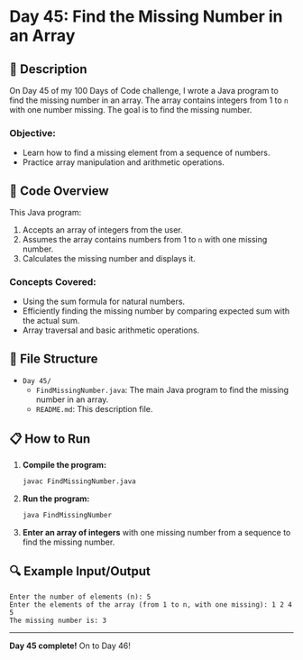 # Day 45: Find the Missing Number in an Array

## 📝 Description

On Day 45 of my 100 Days of Code challenge, I wrote a Java program to find the missing number in an array. The array contains integers from 1 to `n` with one number missing. The goal is to find the missing number.

### **Objective:**
- Learn how to find a missing element from a sequence of numbers.
- Practice array manipulation and arithmetic operations.

## 🚀 Code Overview

This Java program:
1. Accepts an array of integers from the user.
2. Assumes the array contains numbers from 1 to `n` with one missing number.
3. Calculates the missing number and displays it.

### **Concepts Covered:**
- Using the sum formula for natural numbers.
- Efficiently finding the missing number by comparing expected sum with the actual sum.
- Array traversal and basic arithmetic operations.

## 📂 File Structure
- `Day 45/`
  - `FindMissingNumber.java`: The main Java program to find the missing number in an array.
  - `README.md`: This description file.

## 📋 How to Run
1. **Compile the program:**
   ```bash
   javac FindMissingNumber.java
   ```
2. **Run the program:**
   ```bash
   java FindMissingNumber
   ```
3. **Enter an array of integers** with one missing number from a sequence to find the missing number.

## 🔍 Example Input/Output

```plaintext
Enter the number of elements (n): 5
Enter the elements of the array (from 1 to n, with one missing): 1 2 4 5
The missing number is: 3
```

---

**Day 45 complete!** On to Day 46!
